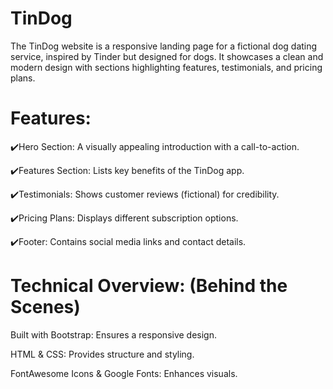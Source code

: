 # TinDog
The TinDog website is a responsive landing page for a fictional dog dating service, inspired by Tinder but designed for dogs. It showcases a clean and modern design with sections highlighting features, testimonials, and pricing plans.

# Features:

✔️Hero Section: A visually appealing introduction with a call-to-action.

✔️Features Section: Lists key benefits of the TinDog app.

✔️Testimonials: Shows customer reviews (fictional) for credibility.

✔️Pricing Plans: Displays different subscription options.

✔️Footer: Contains social media links and contact details.

# Technical Overview: (Behind the Scenes)

Built with Bootstrap: Ensures a responsive design.

HTML & CSS: Provides structure and styling.

FontAwesome Icons & Google Fonts: Enhances visuals.

